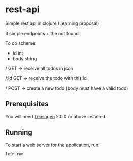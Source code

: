 # rest-api

Simple rest api in clojure (Learning proposal)

3 simple endpoints + the not found

To do scheme:
 - id int
 - body string

/ GET -> receive all todos in json

/:id GET -> receive the todo with this id

/ POST -> create a new todo (body must have a valid todo)

## Prerequisites

You will need [Leiningen][] 2.0.0 or above installed.

[leiningen]: https://github.com/technomancy/leiningen

## Running

To start a web server for the application, run:

```
lein run
```
